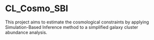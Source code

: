 # CL_Cosmo_SBI

This project aims to estimate the cosmological constraints by applying Simulation-Based Inference method to a simplified galaxy cluster abundance analysis. 
